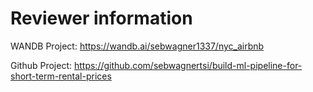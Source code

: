 
# Reviewer information
WANDB Project: https://wandb.ai/sebwagner1337/nyc_airbnb

Github Project: https://github.com/sebwagnertsi/build-ml-pipeline-for-short-term-rental-prices